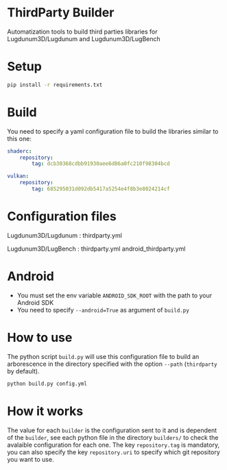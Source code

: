 # ThirdParty Builder
Automatization tools to build third parties libraries for Lugdunum3D/Lugdunum and Lugdunum3D/LugBench

# Setup
```bash
pip install -r requirements.txt
```

# Build
You need to specify a yaml configuration file to build the libraries similar to this one:

```yml
shaderc:
    repository:
        tag: dcb30368cdbb91930aee6d86a0fc210f98304bcd

vulkan:
    repository:
        tag: 685295031d092db5417a5254e4f8b3e8024214cf

```

# Configuration files
Lugdunum3D/Lugdunum :
    thirdparty.yml

Lugdunum3D/LugBench :
    thirdparty.yml
    android_thirdparty.yml

# Android

- You must set the env variable `ANDROID_SDK_ROOT` with the path to your Android SDK
- You need to specify `--android=True` as argument of `build.py`

# How to use
The python script `build.py` will use this configuration file to build an arborescence in the directory specified with the option `--path` (`thirdparty` by default).

```bash
python build.py config.yml
```

# How it works
The value for each `builder` is the configuration sent to it and is dependent of the `builder`, see each python file in the directory `builders/` to check the avalaible configuration for each one. The key `repository.tag` is mandatory, you can also specify the key `repository.uri` to specify which git repository you want to use.

